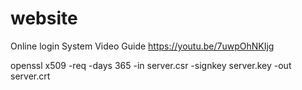 # website
Online login System
Video Guide
https://youtu.be/7uwpOhNKIjg


openssl x509 -req -days 365 -in server.csr -signkey server.key -out server.crt
